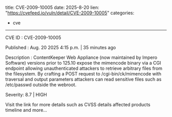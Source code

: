  
title: CVE-2009-10005
date: 2025-8-20
lien: "https://cvefeed.io/vuln/detail/CVE-2009-10005"
categories:
  - cve
---

CVE ID : CVE-2009-10005

Published :  Aug. 20
2025
4:15 p.m. | 35 minutes ago

Description : ContentKeeper Web Appliance (now maintained by Impero Software) versions prior to 125.10 expose the mimencode binary via a CGI endpoint
allowing unauthenticated attackers to retrieve arbitrary files from the filesystem. By crafting a POST request to /cgi-bin/ck/mimencode with traversal and output parameters
attackers can read sensitive files such as /etc/passwd outside the webroot.

Severity: 8.7 | HIGH

Visit the link for more details
such as CVSS details
affected products
timeline
and more...
